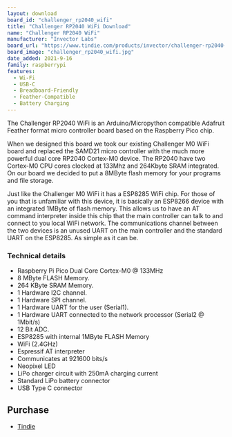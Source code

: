```yaml
---
layout: download
board_id: "challenger_rp2040_wifi"
title: "Challenger RP2040 WiFi Download"
name: "Challenger RP2040 WiFi"
manufacturer: "Invector Labs"
board_url: "https://www.tindie.com/products/invector/challenger-rp2040-wifi/"
board_image: "challenger_rp2040_wifi.jpg"
date_added: 2021-9-16
family: raspberrypi
features:
  - Wi-Fi
  - USB-C
  - Breadboard-Friendly
  - Feather-Compatible
  - Battery Charging
---
```


The Challenger RP2040 WiFi is an Arduino/Micropython compatible Adafruit Feather format micro controller board based on the Raspberry Pico chip.

When we designed this board we took our existing Challenger M0 WiFi board and replaced the SAMD21 micro controller with the much more powerful dual core RP2040 Cortex-M0 device. The RP2040 have two Cortex-M0 CPU cores clocked at 133Mhz and 264Kbyte SRAM integrated. On our board we decided to put a 8MByte flash memory for your programs and file storage.

Just like the Challenger M0 WiFi it has a ESP8285 WiFi chip. For those of you that is unfamiliar with this device, it is basically an ESP8266 device with an integrated 1MByte of flash memory. This allows us to have an AT command interpreter inside this chip that the main controller can talk to and connect to you local WiFi network. The communications channel between the two devices is an unused UART on the main controller and the standard UART on the ESP8285. As simple as it can be.

### Technical details

- Raspberry Pi Pico Dual Core Cortex-M0 @ 133MHz
- 8 MByte FLASH Memory.
- 264 KByte SRAM Memory.
- 1 Hardware I2C channel.
- 1 Hardware SPI channel.
- 1 Hardware UART for the user (Serial1).
- 1 Hardware UART connected to the network processor (Serial2 @ 1Mbit/s)
- 12 Bit ADC.
- ESP8285 with internal 1MByte FLASH Memory
- WiFi (2.4GHz)
- Espressif AT interpreter
- Communicates at 921600 bits/s
- Neopixel LED
- LiPo charger circuit with 250mA charging current
- Standard LiPo battery connector
- USB Type C connector


## Purchase
* [Tindie](https://www.tindie.com/products/invector/challenger-rp2040-wifi/)

